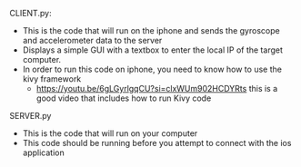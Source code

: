 CLIENT.py:
- This is the code that will run on the iphone and sends the gyroscope and accelerometer data to the server
- Displays a simple GUI with a textbox to enter the local IP of the target computer.
- In order to run this code on iphone, you need to know how to use the kivy framework
  - https://youtu.be/6gLGyrlgqCU?si=clxWUm902HCDYRts this is a good video that includes how to run Kivy code

SERVER.py
- This is the code that will run on your computer
- This code should be running before you attempt to connect with the ios application
